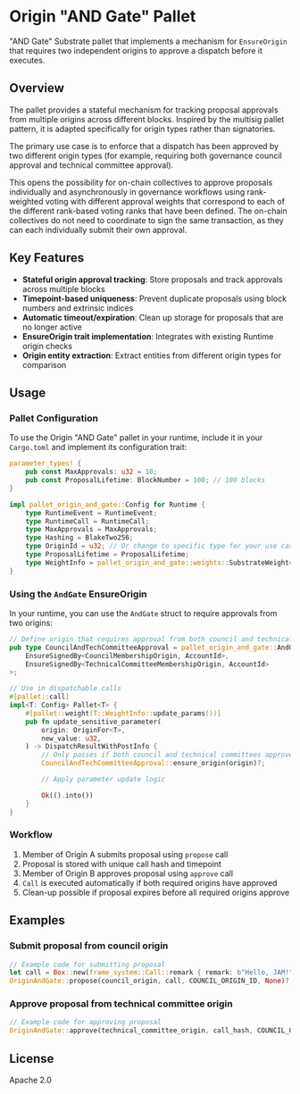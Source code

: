# Origin "AND Gate" Pallet

"AND Gate" Substrate pallet that implements a mechanism for `EnsureOrigin` that requires two independent origins to approve a dispatch before it executes.

## Overview

The pallet provides a stateful mechanism for tracking proposal approvals from multiple origins across different blocks. Inspired by the multisig pallet pattern, it is adapted specifically for origin types rather than signatories.

The primary use case is to enforce that a dispatch has been approved by two different origin types (for example, requiring both governance council approval and technical committee approval).

This opens the possibility for on-chain collectives to approve proposals individually and asynchronously in governance workflows using rank-weighted voting with different approval weights that correspond to each of the different rank-based voting ranks that have been defined. The on-chain collectives do not need to coordinate to sign the same transaction, as they can each individually submit their own approval.

## Key Features

- **Stateful origin approval tracking**: Store proposals and track approvals across multiple blocks
- **Timepoint-based uniqueness**: Prevent duplicate proposals using block numbers and extrinsic indices
- **Automatic timeout/expiration**: Clean up storage for proposals that are no longer active
- **EnsureOrigin trait implementation**: Integrates with existing Runtime origin checks
- **Origin entity extraction**: Extract entities from different origin types for comparison

## Usage

### Pallet Configuration

To use the Origin "AND Gate" pallet in your runtime, include it in your `Cargo.toml` and implement its configuration trait:

```rust
parameter_types! {
    pub const MaxApprovals: u32 = 10;
    pub const ProposalLifetime: BlockNumber = 100; // 100 blocks
}

impl pallet_origin_and_gate::Config for Runtime {
    type RuntimeEvent = RuntimeEvent;
    type RuntimeCall = RuntimeCall;
    type MaxApprovals = MaxApprovals;
    type Hashing = BlakeTwo256;
    type OriginId = u32; // Or change to specific type for your use case
    type ProposalLifetime = ProposalLifetime;
    type WeightInfo = pallet_origin_and_gate::weights::SubstrateWeight<Runtime>;
}
```

### Using the `AndGate` EnsureOrigin

In your runtime, you can use the `AndGate` struct to require approvals from two origins:

```rust
// Define origin that requires approval from both council and technical committees
pub type CouncilAndTechCommitteeApproval = pallet_origin_and_gate::AndGate<
    EnsureSignedBy<CouncilMembershipOrigin, AccountId>,
    EnsureSignedBy<TechnicalCommitteeMembershipOrigin, AccountId>
>;

// Use in dispatchable calls
#[pallet::call]
impl<T: Config> Pallet<T> {
    #[pallet::weight(T::WeightInfo::update_params())]
    pub fn update_sensitive_parameter(
        origin: OriginFor<T>,
        new_value: u32,
    ) -> DispatchResultWithPostInfo {
        // Only passes if both council and technical committees approved
        CouncilAndTechCommitteeApproval::ensure_origin(origin)?;

        // Apply parameter update logic

        Ok(().into())
    }
}
```

### Workflow

1. Member of Origin A submits proposal using `propose` call
2. Proposal is stored with unique call hash and timepoint
3. Member of Origin B approves proposal using `approve` call
4. `Call` is executed automatically if both required origins have approved
5. Clean-up possible if proposal expires before all required origins approve

## Examples

### Submit proposal from council origin

```rust
// Example code for submitting proposal
let call = Box::new(frame_system::Call::remark { remark: b"Hello, JAM!".to_vec() });
OriginAndGate::propose(council_origin, call, COUNCIL_ORIGIN_ID, None)?;
```

### Approve proposal from technical committee origin

```rust
// Example code for approving proposal
OriginAndGate::approve(technical_committee_origin, call_hash, COUNCIL_ORIGIN_ID, TECH_COMMITTEE_ORIGIN_ID)?;
```

## License

Apache 2.0
